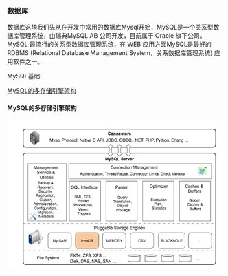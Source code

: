 ### 数据库

数据库这块我们先从在开发中常用的数据库Mysql开始，MySQL是一个关系型数据库管理系统，由瑞典MySQL AB 公司开发，目前属于 Oracle 旗下公司。MySQL 最流行的关系型数据库管理系统，在 WEB 应用方面MySQL是最好的 RDBMS (Relational Database Management System，关系数据库管理系统) 应用软件之一。

MySQL基础:

[MySQL的多存储引擎架构](#MySQL的多存储引擎架构)


#### MySQL的多存储引擎架构
<p align="center">
<img width="500" align="center" src="../images/2.jpg" />
</p>

